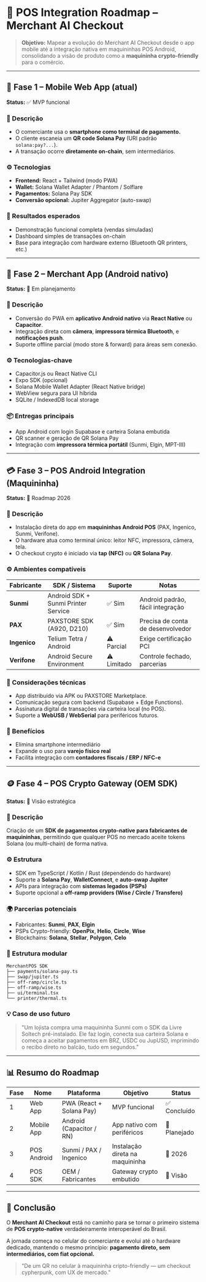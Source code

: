 # 🧭 POS Integration Roadmap – Merchant AI Checkout

> **Objetivo:** Mapear a evolução do Merchant AI Checkout desde o app mobile até a integração nativa em maquininhas POS Android, consolidando a visão de produto como a **maquininha crypto-friendly** para o comércio.

---

## 🎯 Fase 1 – Mobile Web App (atual)

**Status:** ✅ MVP funcional

### 🧩 Descrição

* O comerciante usa o **smartphone como terminal de pagamento.**
* O cliente escaneia um **QR code Solana Pay** (URI padrão `solana:pay?...`).
* A transação ocorre **diretamente on-chain**, sem intermediários.

### ⚙️ Tecnologias

* **Frontend:** React + Tailwind (modo PWA)
* **Wallet:** Solana Wallet Adapter / Phantom / Solflare
* **Pagamentos:** Solana Pay SDK
* **Conversão opcional:** Jupiter Aggregator (auto-swap)

### 🧠 Resultados esperados

* Demonstração funcional completa (vendas simuladas)
* Dashboard simples de transações on-chain
* Base para integração com hardware externo (Bluetooth QR printers, etc.)

---

## 📱 Fase 2 – Merchant App (Android nativo)

**Status:** 🔄 Em planejamento

### 🧩 Descrição

* Conversão do PWA em **aplicativo Android nativo** via **React Native** ou **Capacitor**.
* Integração direta com **câmera**, **impressora térmica Bluetooth**, e **notificações push**.
* Suporte offline parcial (modo store & forward) para áreas sem conexão.

### ⚙️ Tecnologias-chave

* Capacitor.js ou React Native CLI
* Expo SDK (opcional)
* Solana Mobile Wallet Adapter (React Native bridge)
* WebView segura para UI híbrida
* SQLite / IndexedDB local storage

### 📦 Entregas principais

* App Android com login Supabase e carteira Solana embutida
* QR scanner e geração de QR Solana Pay
* Integração com **impressora térmica portátil** (Sunmi, Elgin, MPT-III)

---

## 💳 Fase 3 – POS Android Integration (Maquininha)

**Status:** 🧭 Roadmap 2026

### 🧩 Descrição

* Instalação direta do app em **maquininhas Android POS** (PAX, Ingenico, Sunmi, Verifone).
* O hardware atua como terminal único: leitor NFC, impressora, câmera, tela.
* O checkout crypto é iniciado via **tap (NFC)** ou **QR Solana Pay**.

### ⚙️ Ambientes compatíveis

| Fabricante   | SDK / Sistema                       | Suporte     | Notas                             |
| ------------ | ----------------------------------- | ----------- | --------------------------------- |
| **Sunmi**    | Android SDK + Sunmi Printer Service | ✅ Sim       | Android padrão, fácil integração  |
| **PAX**      | PAXSTORE SDK (A920, D210)           | ✅ Sim       | Precisa de conta de desenvolvedor |
| **Ingenico** | Telium Tetra / Android              | ⚠️ Parcial  | Exige certificação PCI            |
| **Verifone** | Android Secure Environment          | ⚠️ Limitado | Controle fechado, parcerias       |

### 🔐 Considerações técnicas

* App distribuído via APK ou PAXSTORE Marketplace.
* Comunicação segura com backend (Supabase + Edge Functions).
* Assinatura digital de transações via carteira local (no POS).
* Suporte a **WebUSB / WebSerial** para periféricos futuros.

### 🧠 Benefícios

* Elimina smartphone intermediário
* Expande o uso para **varejo físico real**
* Facilita integração com **contadores fiscais / ERP / NFC-e**

---

## 🪙 Fase 4 – POS Crypto Gateway (OEM SDK)

**Status:** 🚀 Visão estratégica

### 🧩 Descrição

Criação de um **SDK de pagamentos crypto-native para fabricantes de maquininhas**, permitindo que qualquer POS no mercado aceite tokens Solana (ou multi-chain) de forma nativa.

### ⚙️ Estrutura

* SDK em TypeScript / Kotlin / Rust (dependendo do hardware)
* Suporte a **Solana Pay**, **WalletConnect**, e **auto-swap Jupiter**
* APIs para integração com **sistemas legados (PSPs)**
* Suporte opcional a **off-ramp providers (Wise / Circle / Transfero)**

### 🌍 Parcerias potenciais

* Fabricantes: **Sunmi**, **PAX**, **Elgin**
* PSPs Crypto-friendly: **OpenPix**, **Helio**, **Circle**, **Wise**
* Blockchains: **Solana**, **Stellar**, **Polygon**, **Celo**

### 🧱 Estrutura modular

```
MerchantPOS SDK
├── payments/solana-pay.ts
├── swap/jupiter.ts
├── off-ramp/circle.ts
├── off-ramp/wise.ts
├── ui/terminal.tsx
└── printer/thermal.ts
```

### 💡 Caso de uso futuro

> "Um lojista compra uma maquininha Sunmi com o SDK da Livre Soltech pré-instalado.
> Ele faz login, conecta sua carteira Solana e começa a aceitar pagamentos em BRZ, USDC ou JupUSD,
> imprimindo o recibo direto no balcão, tudo em segundos."

---

## 📊 Resumo do Roadmap

| Fase | Nome        | Plataforma               | Objetivo                        | Status       |
| ---- | ----------- | ------------------------ | ------------------------------- | ------------ |
| 1    | Web App     | PWA (React + Solana Pay) | MVP funcional                   | ✅ Concluído  |
| 2    | Mobile App  | Android (Capacitor / RN) | App nativo com periféricos      | 🔄 Planejado |
| 3    | POS Android | Sunmi / PAX / Ingenico   | Instalação direta na maquininha | 🧭 2026      |
| 4    | POS SDK     | OEM / Fabricantes        | Gateway crypto embutido         | 🚀 Visão     |

---

## 🏁 Conclusão

O **Merchant AI Checkout** está no caminho para se tornar o primeiro sistema de **POS crypto-native** verdadeiramente interoperável do Brasil.

A jornada começa no celular do comerciante e evolui até o hardware dedicado, mantendo o mesmo princípio:
**pagamento direto, sem intermediários, com fiat opcional.**

> "De um QR no celular à maquininha cripto-friendly — um checkout cypherpunk, com UX de mercado."
